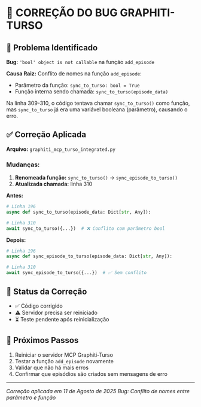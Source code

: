 # 🔧 CORREÇÃO DO BUG GRAPHITI-TURSO

## 🐛 Problema Identificado

**Bug:** `'bool' object is not callable` na função `add_episode`

**Causa Raiz:** Conflito de nomes na função `add_episode`:
- Parâmetro da função: `sync_to_turso: bool = True`  
- Função interna sendo chamada: `sync_to_turso(episode_data)`

Na linha 309-310, o código tentava chamar `sync_to_turso()` como função, mas `sync_to_turso` já era uma variável booleana (parâmetro), causando o erro.

## ✅ Correção Aplicada

**Arquivo:** `graphiti_mcp_turso_integrated.py`

### Mudanças:

1. **Renomeada função:** `sync_to_turso()` → `sync_episode_to_turso()`
2. **Atualizada chamada:** linha 310

**Antes:**
```python
# Linha 196
async def sync_to_turso(episode_data: Dict[str, Any]):

# Linha 310  
await sync_to_turso({...})  # ❌ Conflito com parâmetro bool
```

**Depois:**
```python
# Linha 196
async def sync_episode_to_turso(episode_data: Dict[str, Any]):

# Linha 310
await sync_episode_to_turso({...})  # ✅ Sem conflito
```

## 🎯 Status da Correção

- ✅ Código corrigido
- ⚠️ Servidor precisa ser reiniciado
- ⏳ Teste pendente após reinicialização

## 🚀 Próximos Passos

1. Reiniciar o servidor MCP Graphiti-Turso
2. Testar a função `add_episode` novamente
3. Validar que não há mais erros
4. Confirmar que episódios são criados sem mensagens de erro

---
*Correção aplicada em 11 de Agosto de 2025*
*Bug: Conflito de nomes entre parâmetro e função*
